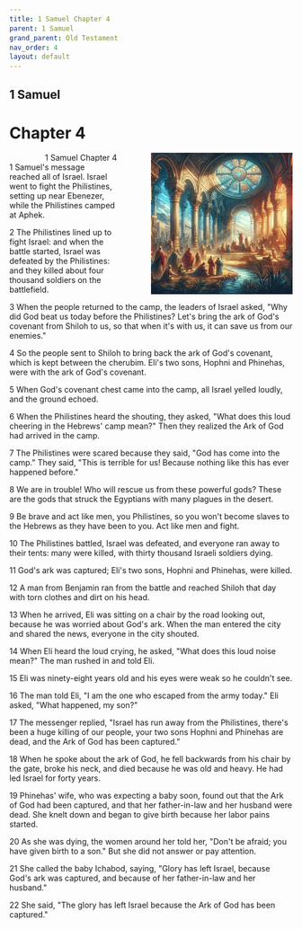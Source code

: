```yaml
---
title: 1 Samuel Chapter 4
parent: 1 Samuel
grand_parent: Old Testament
nav_order: 4
layout: default
---
```


## 1 Samuel

# Chapter 4

<div style="clear: both; text-align: right;">
    <img src="/assets/Image/1 Samuel/500/4.jpg" alt="1 Samuel Chapter 4" class="chapter-image" style="max-width: 50%; height: auto; float: right; margin: 0 0 10px 10px; padding-left: 10%;">
    <figcaption style="font-size: 14px;">1 Samuel Chapter 4</figcaption>
</div>
1 Samuel's message reached all of Israel. Israel went to fight the Philistines, setting up near Ebenezer, while the Philistines camped at Aphek.

2 The Philistines lined up to fight Israel: and when the battle started, Israel was defeated by the Philistines: and they killed about four thousand soldiers on the battlefield.

3 When the people returned to the camp, the leaders of Israel asked, "Why did God beat us today before the Philistines? Let's bring the ark of God's covenant from Shiloh to us, so that when it's with us, it can save us from our enemies."

4 So the people sent to Shiloh to bring back the ark of God's covenant, which is kept between the cherubim. Eli's two sons, Hophni and Phinehas, were with the ark of God's covenant.

5 When God's covenant chest came into the camp, all Israel yelled loudly, and the ground echoed.

6 When the Philistines heard the shouting, they asked, "What does this loud cheering in the Hebrews' camp mean?" Then they realized the Ark of God had arrived in the camp.

7 The Philistines were scared because they said, "God has come into the camp." They said, "This is terrible for us! Because nothing like this has ever happened before."

8 We are in trouble! Who will rescue us from these powerful gods? These are the gods that struck the Egyptians with many plagues in the desert.

9 Be brave and act like men, you Philistines, so you won't become slaves to the Hebrews as they have been to you. Act like men and fight.

10 The Philistines battled, Israel was defeated, and everyone ran away to their tents: many were killed, with thirty thousand Israeli soldiers dying.

11 God's ark was captured; Eli's two sons, Hophni and Phinehas, were killed.

12 A man from Benjamin ran from the battle and reached Shiloh that day with torn clothes and dirt on his head.

13 When he arrived, Eli was sitting on a chair by the road looking out, because he was worried about God's ark. When the man entered the city and shared the news, everyone in the city shouted.

14 When Eli heard the loud crying, he asked, "What does this loud noise mean?" The man rushed in and told Eli.

15 Eli was ninety-eight years old and his eyes were weak so he couldn't see.

16 The man told Eli, "I am the one who escaped from the army today." Eli asked, "What happened, my son?"

17 The messenger replied, "Israel has run away from the Philistines, there's been a huge killing of our people, your two sons Hophni and Phinehas are dead, and the Ark of God has been captured."

18 When he spoke about the ark of God, he fell backwards from his chair by the gate, broke his neck, and died because he was old and heavy. He had led Israel for forty years.

19 Phinehas' wife, who was expecting a baby soon, found out that the Ark of God had been captured, and that her father-in-law and her husband were dead. She knelt down and began to give birth because her labor pains started.

20 As she was dying, the women around her told her, "Don't be afraid; you have given birth to a son." But she did not answer or pay attention.

21 She called the baby Ichabod, saying, "Glory has left Israel, because God's ark was captured, and because of her father-in-law and her husband."

22 She said, "The glory has left Israel because the Ark of God has been captured."


